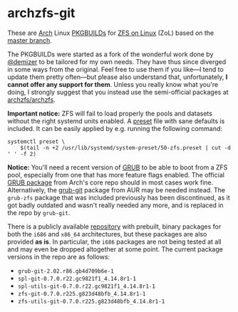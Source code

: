 # archzfs-git

These are [Arch](https://www.archlinux.org/) Linux [PKGBUILDs](https://wiki.archlinux.org/index.php/PKGBUILD) for [ZFS on Linux](http://zfsonlinux.org/) (ZoL) based on the [master branch](https://github.com/zfsonlinux/zfs).

The PKGBUILDs were started as a fork of the wonderful work done by [@demizer](https://github.com/demizer) to be tailored for my own needs. They have thus since diverged in some ways from the original. Feel free to use them if you like—I tend to update them pretty often—but please also understand that, unfortunately, **I cannot offer any support for them**. Unless you really know what you're doing, I strongly suggest that you instead use the semi-official packages at [archzfs/archzfs](https://github.com/archzfs/archzfs).

**Important notice:** ZFS will fail to load properly the pools and datasets without the right systemd units enabled. A [preset](https://www.freedesktop.org/software/systemd/man/systemd.preset.html) file with sane defaults is included. It can be easily applied by e.g. running the following command:

``` shell-script
systemctl preset \
    $(tail -n +2 /usr/lib/systemd/system-preset/50-zfs.preset | cut -d ' ' -f 2)
```
**Notice:** You'll need a recent version of [GRUB](https://www.gnu.org/software/grub/) to be able to boot from a ZFS pool, especially from one that has more feature flags enabled. The official [GRUB package](https://www.archlinux.org/packages/core/x86_64/grub/) from Arch's core repo should in most cases work fine. Alternatively, the [grub-git](https://aur.archlinux.org/packages/grub-git/) package from AUR may be needed instead. The `grub-zfs` package that was included previously has been discontinued, as it got badly outdated and wasn't really needed any more, and is replaced in the repo by `grub-git`.

There is a publicly available [repository](http://kerberia.net/archlinux/repo/archzfs-git) with prebuilt, binary packages for both the `i686` and `x86_64` architectures, but these packages are also provided **as is**. In particular, the `i686` packages are not being tested at all and may even be dropped altogether at some point. The current package versions in the repo are as follows:
* `grub-git-2.02.r86.gb4d709b6e-1`
* `spl-git-0.7.0.r22.gc9821f1_4.14.8r1-1`
* `spl-utils-git-0.7.0.r22.gc9821f1_4.14.8r1-1`
* `zfs-git-0.7.0.r225.g823d48bfb_4.14.8r1-1`
* `zfs-utils-git-0.7.0.r225.g823d48bfb_4.14.8r1-1`
